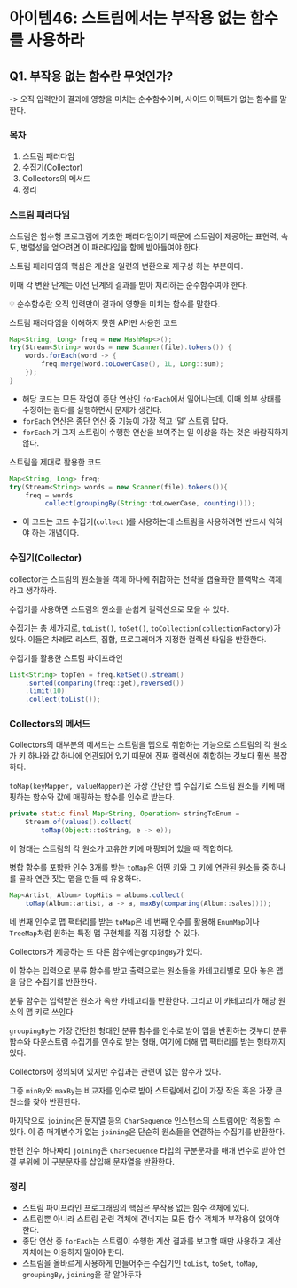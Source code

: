 # 아이템46: 스트림에서는 부작용 없는 함수를 사용하라

## Q1. 부작용 없는 함수란 무엇인가?

-> 오직 입력만이 결과에 영향을 미치는 순수함수이며, 사이드 이펙트가 없는 함수를 말한다.

### 목차

1. 스트림 패러다임
2. 수집기(Collector)
3. Collectors의 메서드
4. 정리

### 스트림 패러다임

스트림은 함수형 프로그램에 기초한 패러다임이기 때문에 스트림이 제공하는 표현력, 속도, 병렬성을 얻으려면 이 패러다임을 함께 받아들여야 한다.

스트림 패러다임의 핵심은 계산을 일련의 변환으로 재구성 하는 부분이다.

이때 각 변환 단계는 이전 단계의 결과를 받아 처리하는 순수함수여야 한다.

<aside>
💡 순수함수란 오직 입력만이 결과에 영향을 미치는 함수를 말한다.

</aside>

스트림 패러다임을 이해하지 못한 API만 사용한 코드

```java
Map<String, Long> freq = new HashMap<>();
try(Stream<String> words = new Scanner(file).tokens()) {
	words.forEach(word -> {
		freq.merge(word.toLowerCase(), 1L, Long::sum);
	});
}
```

- 해당 코드는 모든 작업이 종단 연산인 `forEach`에서 일어나는데, 이때 외부 상태를 수정하는 람다를 실행하면서 문제가 생긴다.
- `forEach` 연산은 종단 연산 중 기능이 가장 적고 ‘덜’ 스트림 답다.
- `forEach` 가 그저 스트림이 수행한 연산을 보여주는 일 이상을 하는 것은 바람직하지 않다.

스트림을 제대로 활용한 코드

```java
Map<String, Long> freq;
try(Stream<String> words = new Scanner(file).tokens()){
	freq = words
		.collect(groupingBy(String::toLowerCase, counting()));
```

- 이 코드는 코드 수집기(`collect` )를 사용하는데 스트림을 사용하려면 반드시 익혀야 하는 개념이다.

### 수집기(Collector)

collector는 스트림의 원소들을 객체 하나에 취합하는 전략을 캡슐화한 블랙박스 객체라고 생각하라.

수집기를 사용하면 스트림의 원소를 손쉽게 컬렉션으로 모을 수 있다.

수집기는 총 세가지로, `toList()`, `toSet()`, `toCollection(collectionFactory)`가 있다. 이들은 차례로 리스트, 집합, 프로그래머가 지정한 컬렉션 타입을 반환한다.

수집기를 활용한 스트림 파이프라인

```java
List<String> topTen = freq.ketSet().stream()
	.sorted(comparing(freq::get),reversed())
	.limit(10)
	.collect(toList());
```

### Collectors의 메서드

Collectors의 대부분의 메서드는 스트림을 맵으로 취합하는 기능으로 스트림의 각 원소가 키 하나와 값 하나에 연관되어 있기 때문에 진짜 컬렉션에 취합하는 것보다 훨씬 복잡하다.

`toMap(keyMapper, valueMapper)`은 가장 간단한 맵 수집기로 스트림 원소를 키에 매핑하는 함수와 값에 매핑하는 함수를 인수로 받는다.

```java
private static final Map<String, Operation> stringToEnum =
	Stream.of(values().collect(
		toMap(Object::toString, e -> e));
```

이 형태는 스트림의 각 원소가 고유한 키에 매핑되어 있을 때 적합하다.

병합 함수를 포함한 인수 3개를 받는 `toMap`은 어떤 키와 그 키에 연관된 원소들 중 하나를 골라 연관 짓는 맵을 만들 때 유용하다.

```java
Map<Artist, Album> topHits = albums.collect(
	toMap(Album::artist, a -> a, maxBy(comparing(Album::sales))));
```

네 번째 인수로 맵 팩터리를 받는 `toMap`은 네 번째 인수를 활용해 `EnumMap`이나 `TreeMap`처럼 원하는 특정 맵 구현체를 직접 지정할 수 있다.

Collectors가 제공하는 또 다른 함수에는`gropingBy`가 있다.

이 함수는 입력으로 분류 함수를 받고 출력으로는 원소들을 카테고리별로 모아 놓은 맵을 담은 수집기를 반환한다.

분류 함수는 입력받은 원소가 속한 카테고리를 반환한다. 그리고 이 카테고리가 해당 원소의 맵 키로 쓰인다.

`groupingBy`는 가장 간단한 형태인 분류 함수를 인수로 받아 맵을 반환하는 것부터 분류함수와 다운스트림 수집기를 인수로 받는 형태, 여기에 더해 맵 팩터리를 받는 형태까지 있다.

Collectors에 정의되어 있지만 수집과는 관련이 없는 함수가 있다.

그중 `minBy`와 `maxBy`는 비교자를 인수로 받아 스트림에서 값이 가장 작은 혹은 가장 큰 원소를 찾아 반환한다.

마지막으로 `joining`은 문자열 등의 `CharSequence` 인스턴스의 스트림에만 적용할 수 있다. 이 중 매개변수가 없는 `joining`은 단순히 원소들을 연결하는 수집기를 반환한다.

한편 인수 하나짜리 `joining`은 `CharSequence` 타입의 구분문자를 매개 변수로 받아 연결 부위에 이 구분문자를 삽입해 문자열을 반환한다.

### 정리

- 스트림 파이프라인 프로그래밍의 핵심은 부작용 없는 함수 객체에 있다.
- 스트림뿐 아니라 스트림 관련 객체에 건네지는 모든 함수 객체가 부작용이 없어야 한다.
- 종단 연산 중 `forEach`는 스트림이 수행한 계산 결과를 보고할 때만 사용하고 계산 자체에는 이용하지 말아야 한다.
- 스트림을 올바르게 사용하게 만들어주는 수집기인 `toList`, `toSet`, `toMap`, `groupingBy`, `joining`을 잘 알아두자
